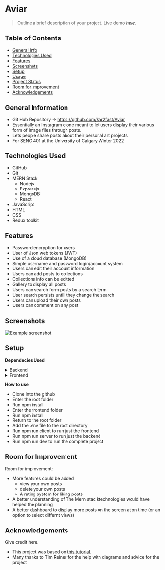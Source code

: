 # Aviar
> Outline a brief description of your project.
> Live demo [_here_](https://www.example.com). 

## Table of Contents
* [General Info](#general-information)
* [Technologies Used](#technologies-used)
* [Features](#features)
* [Screenshots](#screenshots)
* [Setup](#setup)
* [Usage](#usage)
* [Project Status](#project-status)
* [Room for Improvement](#room-for-improvement)
* [Acknowledgements](#acknowledgements)



## General Information
- Git Hub Repository -> https://github.com/kar2fast/Aviar
- Essentially an Instagram clone meant to let users display their various form of image files through posts.
- Lets people share posts about their personal art projects
- For SENG 401 at the University of Calgary Winter 2022



## Technologies Used
- GitHub
- Git
- MERN Stack
    - Nodejs
    - Expressjs
    - MongoDB
    - React
 - JavaScript
 - HTML
 - CSS
 - Redux toolkit



## Features
- Password encryption for users
- User of Json web tokens (JWT)
- Use of a cloud database (MongoDB)
- Simple username and password login/account system
- Users can edit their account information
- Users can add posts to collections
- Collections info can be editted
- Gallery to display all posts
- Users can search form posts by a search term
- User search persists untill they change the search
- Users can upload their own posts
- Users can comment on any post




## Screenshots
![Example screenshot](./img/screenshot.png)
<!-- If you have screenshots you'd like to share, include them here. -->


## Setup
__Dependecies Used__
<details><summary>Backend</summary>
    
    - nodemon
    - express
    - dotenv
    - colors
    - mongoose    
    - jsonwebtoken
    - bcryptjs    
    - express-async-handler   
    - express-fileupload   
    - concurrently
    
</details>
    
<details><summary>Frontend</summary>

    - react-router-dom
    - react-icons  
    - axios react-toastify 
    - react-accordion-with-header
    - react-modal 
    - react-reveal
    - react-router 
    - react-scripts
    - react-redux
    - axios
    
</details>

__How to use__
- Clone into the github
- Enter the root folder 
- Run npm install
- Enter the frontend folder 
- Run npm install
- Return to the root folder
- Add the .env file to the root directory
- Run npm run client to run just the frontend
- Run npm run server to run just the backend
- Run npm run dev to run the complete project


## Room for Improvement
Room for improvement:
- More features could be added
    - view your own posts
    - delete your own posts
    - A rating system for liking posts
- A better understanding of The Mern stac ktechnologies would have helped the planning 
- A better dashboard to display more posts on the screen at on time (or an option to select differnt views)


## Acknowledgements
Give credit here.
- This project was based on [this tutorial](https://www.youtube.com/playlist?list=PLx5VofXGboI3keWyKVqmEDXT4Fk-utH2P).
- Many thanks to Tim Reiner for the help with diagrams and advice for the project



